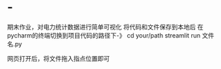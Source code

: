 # -
期末作业，对电力统计数据进行简单可视化
将代码和文件保存到本地后
在pycharm的终端切换到项目代码的路径下-》 cd your/path
streamlit run 文件名.py

网页打开后，将文件拖入指点位置即可
